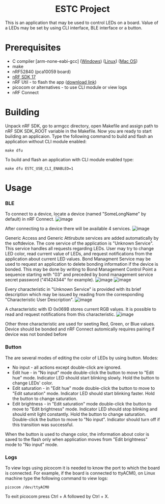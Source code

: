 <h1 align="center"><b>ESTC Project</b></h1>

<p>
	This is an application that may be used to control LEDs on a board. 
	Value of a LEDs may be set by using CLI interface, BLE interface or a button.
</p>

# Prerequisites
<ul>
	<li> C compiler [arm-none-eabi-gcc]
		(<a href="https://developer.arm.com/-/media/Files/downloads/gnu-rm/9-2019q4/gcc-arm-none-eabi-9-2019-q4-major-win32-sha2.exe?revision=ba95cefa-1880-4932-94d4-ebf30ad3f619&rev=ba95cefa1880493294d4ebf30ad3f619&hash=B19DC5BA5F85FC88399DE2F78BB7FBFD">Windows</a>) 
		(<a href="https://developer.arm.com/-/media/Files/downloads/gnu-rm/9-2019q4/gcc-arm-none-eabi-9-2019-q4-major-x86_64-linux.tar.bz2?revision=108bd959-44bd-4619-9c19-26187abf5225&rev=108bd95944bd46199c1926187abf5225&hash=E367D388F6429B67D5D6BECF691B9521">Linux</a>)
		(<a href="https://developer.arm.com/-/media/Files/downloads/gnu-rm/9-2019q4/gcc-arm-none-eabi-9-2019-q4-major-mac.tar.bz2?revision=c2c4fe0e-c0b6-4162-97e6-7707e12f2b6e&rev=c2c4fe0ec0b6416297e67707e12f2b6e&hash=5129A9817C72711155CCB2EC11E049A2">Mac OS</a>)
	</li>
	<li> make </li>
	<li> nRF52840 (pca10059 board) </li>
	<li> <a href="https://github.com/DSRCorporation/esl-nsdk">nRF SDK 17</a> </li>
	<li> nRF Util - to flash the app (<a href="https://www.nordicsemi.com/Products/Development-tools/nrf-util">download link</a>) </li>
	<li> picocom or alternatives - to use CLI module or view logs </li>
	<li> nRF Connect </li>
</ul>

# Building
Unpack nRF SDK, go to armgcc directory, open Makefile and assign path to nRF SDK SDK_ROOT variable in the Makefile. Now you are ready to start building an applicaion. Type the following command to build and flash an application without CLI module enabled:

```
make dfu
```

To build and flash an application with CLI module enabled type:

```
make dfu ESTC_USB_CLI_ENABLED=1
```

# Usage
### BLE
To connect to a device, locate a device (named "SomeLongName" by default) in nRF Connect.
![image](https://github.com/Elementary1092/ESTC-project/assets/82331423/b4fe2ef0-41ed-4f36-a215-008d972612e0)

After connecting to a device there will be available 4 services.
![image](https://github.com/Elementary1092/ESTC-project/assets/82331423/76d50926-68d1-4286-844a-62abfcc6aa8c)

Generic Access and Generic Attirubute services are added automatically by the softdevice. 
The core service of the application is "Unknown Service". This service handles all requests regarding LEDs. User may try to change LED color, read current value of LEDs, and request notifications from the application about current LED values.
Bond Managment Service may be used to request an application to delete bonding information if the device is bonded. This may be done by writing to Bond Management Control Point a sequence starting with "03" and preceded by bond management service secret password ("41424344" for example). 
![image](https://github.com/Elementary1092/ESTC-project/assets/82331423/05c46a59-5b2c-4d29-b5b3-3d1345b003b3)
![image](https://github.com/Elementary1092/ESTC-project/assets/82331423/8bfa908a-fda3-419d-b8f3-29748321bbb1)

Every characteristic in "Unknown Service" is provided with its brief description which may be issued by reading from the corresponding "Characteristic User Description".
![image](https://github.com/Elementary1092/ESTC-project/assets/82331423/caa4283f-f7ed-447b-9ab0-8c4959ce1247)

A characteristic with ID 0x069B stores current RGB values.
It is possible to read and request notifications from this characteristic.
![image](https://github.com/Elementary1092/ESTC-project/assets/82331423/d05509da-1804-453b-a337-d2ff27d4c491)

Other three characteristic are used for seeting Red, Green, or Blue values. Device should be bonded and nRF Connect automically requires pairing if device was not bonded before 


### Button
The are several modes of editing the color of LEDs by using button. Modes:
* No input - all actions except double-click are ignored. 
* Edit hue - in "No input" mode double-click the button to move to "Edit hue" mode. Indicator LED should start blinking slowly. Hold the button to change LEDs' color.
* Edit saturation - in "Edit hue" mode double-click the button to move to "Edit saturation" mode. Indicator LED should start blinking faster. Hold the button to change saturation.
* Edit brightness - in "Edit saturation" mode double-click the button to move to "Edit brightness" mode. Indicator LED should stop blinking and should emit light constantly. Hold the button to change saturation. Double-click the button to move to "No input". Indicator should turn off if this transition was successful.

When the button is used to change color, the information about color is saved to the flash 
only when application moves from "Edit brightness" mode to "No input" mode.

### Logs
To view logs using picocom it is needed to know the port to which the board is connected.
For example, if the board is connected to ttyACM0, on Linux machine type the following command to view logs:
```
picocom /dev/ttyACM0
```

To exit picocom press Ctrl + A followed by Ctrl + X.